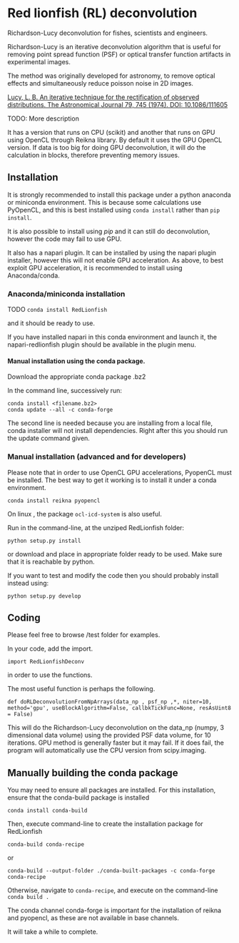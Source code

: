 # Red lionfish (RL) deconvolution

Richardson-Lucy deconvolution for fishes, scientists and engineers.

Richardson-Lucy is an iterative deconvolution algorithm that is useful for removing
point spread function (PSF) or optical transfer function artifacts in experimental images.

The method was originally developed for astronomy, to remove optical effects and simultaneously reduce poisson noise in 2D images.

[Lucy, L. B. An iterative technique for the rectification of observed distributions. The Astronomical Journal 79, 745 (1974). DOI: 10.1086/111605](https://ui.adsabs.harvard.edu/abs/1974AJ.....79..745L/abstract)

TODO: More description

It has a version that runs on CPU (scikit) and another that runs on GPU using OpenCL through Reikna library.
By default it uses the GPU OpenCL version.
If data is too big for doing GPU deconvolution, it will do the calculation in blocks, therefore preventing memory issues.


## Installation

It is strongly recommended to install this package under a python anaconda or miniconda environment.
This is because some calculations use PyOpenCL, and this is best installed using `conda install` rather than `pip install`.

It is also possible to install using *pip* and it can still do deconvolution, however the code may fail to use GPU.

It also has a napari plugin. It can be installed by using the napari plugin installer, however this will not enable GPU acceleration.
As above, to best exploit GPU acceleration, it is recommended to install using Anaconda/conda.

### Anaconda/miniconda installation

TODO
`
conda install RedLionfish
`

and it should be ready to use.

If you have installed napari in this conda environment and launch it, the napari-redlionfish plugin should be available in the plugin menu.


#### Manual installation using the conda package.

Download the appropriate conda package .bz2

In the command line, successively run:
```
conda install <filename.bz2>
conda update --all -c conda-forge
```
The second line is needed because you are installing from a local file, conda installer will not install dependencies. Right after this you should run the update command given.


### Manual installation (advanced and for developers)

Please note that in order to use OpenCL GPU accelerations, PyopenCL must be installed.
The best way to get it working is to install it under a conda environment.

`conda install reikna pyopencl`

On linux , the package `ocl-icd-system` is also useful.

Run in the command-line, at the unziped RedLionfish folder:

`python setup.py install`

or download and place in appropriate folder ready to be used. Make sure that it is reachable by python.

If you want to test and modify the code then you should probably install instead using:

`python setup.py develop`


## Coding

Please feel free to browse /test folder for examples.

In your code, add the import.

`import RedLionfishDeconv`

in order to use the functions.

The most useful function is perhaps the following.

`def doRLDeconvolutionFromNpArrays(data_np , psf_np ,*, niter=10, method='gpu', useBlockAlgorithm=False, callbkTickFunc=None, resAsUint8 = False) `

This will do the Richardson-Lucy deconvolution on the data_np (numpy, 3 dimensional data volume) using the provided PSF data volume, for 10 iterations. GPU method is generally faster but it may fail. If it does fail, the program will automatically use the CPU version from scipy.imaging.



## Manually building the conda package

You may need to ensure all packages are installed. For this installation, ensure that the conda-build package is installed

`conda install conda-build`


Then, execute command-line to create the installation package for RedLionfish

`conda-build conda-recipe`

or

`conda-build --output-folder ./conda-built-packages -c conda-forge conda-recipe`

Otherwise, navigate to `conda-recipe`, and execute on the command-line `conda build .`

The conda channel conda-forge is important for the installation of reikna and pyopencl, as these are not available in base channels.

It will take a while to complete.